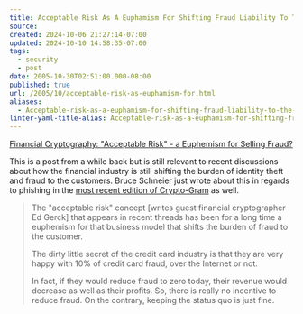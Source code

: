 ```yaml
---
title: Acceptable Risk As A Euphamism For Shifting Fraud Liability To The Consumer
source: 
created: 2024-10-06 21:27:14-07:00
updated: 2024-10-10 14:58:35-07:00
tags:
  - security
  - post
date: 2005-10-30T02:51:00.000-08:00
published: true
url: /2005/10/acceptable-risk-as-euphamism-for.html
aliases:
  - Acceptable-risk-as-a-euphamism-for-shifting-fraud-liability-to-the-consumer
linter-yaml-title-alias: Acceptable-risk-as-a-euphamism-for-shifting-fraud-liability-to-the-consumer
---
```



[Financial Cryptography: "Acceptable Risk" - a Euphemism for Selling Fraud?](https://www.financialcryptography.com/mt/archives/000520.html "Financial Cryptography: ")  
  
This is a post from a while back but is still relevant to recent discussions about how the financial industry is still shifting the burden of identity theft and fraud to the customers. Bruce Schneier just wrote about this in regards to phishing in the [most recent edition of Crypto-Gram](https://www.schneier.com/crypto-gram-0510.html#1) as well.  
  

>   
> The "acceptable risk" concept \[writes guest financial cryptographer Ed Gerck\] that appears in recent threads has been for a long time a euphemism for that business model that shifts the burden of fraud to the customer.  
>   
> The dirty little secret of the credit card industry is that they are very happy with 10% of credit card fraud, over the Internet or not.  
>   
> In fact, if they would reduce fraud to zero today, their revenue would decrease as well as their profits. So, there is really no incentive to reduce fraud. On the contrary, keeping the status quo is just fine.